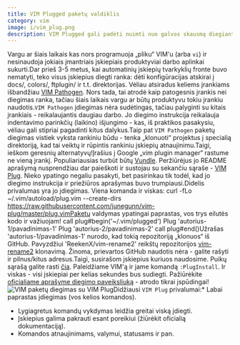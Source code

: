 ```yaml
---
title: VIM Plugged paketų valdiklis
category: vim
image: i/vim_plug.png
description: VIM Plugged gali padėti nuimti nuo galvos skausmą diegiant VIM įskiepius. Straipsnyje apie tai kaip susikonfigūruoti, naudotis ir išgauti geriausius dalykus ką siūlo VIM PLUG. Bei kokie jo privalumai lyginant su kitais paketų valdikliais.
---
```


Vargu ar šiais laikais kas nors programuoja „pliku“ VIM'u (arba `vi`) ir nesinaudoja jokiais įmantriais įskiepiais produktyviai darbo aplinkai sukurti.Dar prieš 3-5 metus, kai automatinių įskiepių tvarkyklių fronte buvo nematyti, teko visus įskiepius diegti ranka: dėti konfigūracijas atskirai į docs/, colors/, ftplugin/ ir t.t. direktorijas. Vėliau atsiradus keliems įrankiams išbandžiau [VIM Pathogen](https://github.com/tpope/vim-pathogen). Nors tada, tai atrodė kaip patogesnis įrankis nei diegimas ranka, tačiau šiais laikais vargu ar būtų produktyvu tokiu įrankiu naudotis.`VIM Pathogen` įdiegimas nėra sudėtingas, tačiau palyginti su kitais įrankiais - reikalaujantis daugiau darbo. Jo diegimo instrukcija reikalauja indentavimo parinkčių (laikino) išjungimo - kas, iš praktikos pasakysiu, vėliau gali stipriai pagadinti kitus dalykus.Taip pat `VIM Pathogen` paketų diegimas vistiek vyksta rankiniu būdu - tenka „klonuoti“ projektus į specialią direktoriją, kad tai veiktų ir rūpintis rankiniu įskiepių atnaujinimu.Taigi, ieškom geresnių alternatyvų!Įrašius į Google „vim plugin manager“ rastume ne vieną įrankį. Populiariausias turbūt būtų [Vundle](https://github.com/VundleVim/Vundle.vim). Peržiūrėjus jo README aprašymą nusprendžiau dar paieškoti ir sustojau su sekančiu sąraše - [VIM Plug](https://github.com/junegunn/vim-plug). Nieko ypatingo negaliu pasakyti, bet pasirinkau tik todėl, kad jo diegimo instrukcija ir priežiūros aprašymas buvo trumpiausi.Didelis privalumas yra jo įdiegimas. Viena komanda ir viskas:    curl -fLo ~/.vim/autoload/plug.vim --create-dirs \
        https://raw.githubusercontent.com/junegunn/vim-plug/master/plug.vimPaketų valdymas ypatingai paprastas, vos trys eilutės kodo ir važiuojam!    call plug#begin('~/.vim/plugged')    Plug 'autorius-1/pavadinimas-1'
    Plug 'autorius-2/pavadinimas-2'    call plug#end()<F37>Užrašas 'autorius-1/pavadinimas-1' nurodo, kad tokią repozitoriją „klonuos“ iš GitHub. Pavyzdžiui 'ReekenX/vim-rename2' reikštų repozitorijos [vim-rename2](https://github.com/ReekenX/vim-rename2) klonavimą. Žinoma, prievartos GitHub naudotis nėra - galite rašyti ir pilnus/kitus adresus.Taigi, susirašom įskiepius kuriuos naudosime. Puikų sąrašą galite rasti [čia](https://github.com/ReekenX/dotfiles/blob/master/.vimrc). Paleidžiame VIM'ą ir jame komandą `:PlugInstall`. Ir viskas - visi įskiepiai per kelias sekundes bus sudiegti. Pažiūrėkite [oficialiame aprašyme diegimo paveiksliuką](https://github.com/junegunn/vim-plug) - atrodo tikrai įspūdingai!![VIM paketų diegimas su VIM Plug](/i/vim_plug_diegimas.gif)Didžiausi `VIM Plug` privalumai:* Labai paprastas įdiegimas (vos kelios komandos).
* Lygiagretus komandų vykdymas leidžia greitai viską įdiegti.
* Įskiepius galima pakrauti esant poreikiui (žiūrėkit oficialią dokumentaciją).
* Komandos atnaujinimams, valymui, statusams ir pan.
